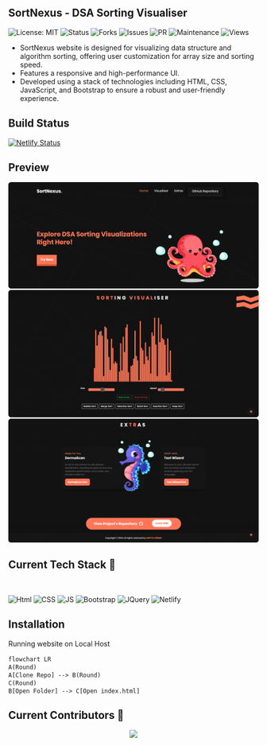 ## SortNexus - DSA Sorting Visualiser
![License: MIT](https://img.shields.io/badge/License-MIT-yellow.svg?style=for-the-badges)
![Status](https://img.shields.io/website-up-down-green-red/https/derma-scan.netlify.app.svg)
![Forks](https://img.shields.io/github/forks/ADITYAVOFFICIAL/Sorting_Visual.svg)
![Issues](https://img.shields.io/github/issues/ADITYAVOFFICIAL/Sorting_Visual.svg)
![PR](https://img.shields.io/github/issues-pr/ADITYAVOFFICIAL/Sorting_Visual.svg)
![Maintenance](https://img.shields.io/badge/Maintained%3F-yes-green.svg)
![Views](https://views.whatilearened.today/views/github/ADITYAVOFFICIAL/Sorting_Visual.svg)
  <p>
    
- SortNexus website is designed for visualizing data structure and algorithm sorting, offering user customization for array size and sorting speed.
- Features a responsive and high-performance UI.
- Developed using a stack of technologies including HTML, CSS, JavaScript, and Bootstrap to ensure a robust and user-friendly experience.


 ## Build Status
[![Netlify Status](https://api.netlify.com/api/v1/badges/589ddab2-d6fc-4ab2-b725-ef8f343826c1/deploy-status)](https://app.netlify.com/sites/sortnexus/deploys)

## Preview

![Web_app](images/pre.png)<br/>
![Web_app](images/pre2.png)<br/>
![Web_app](images/pre3.png)<br/>

 ## Current Tech Stack 🔻
<div style="display: inline_block"><br>
  
  ![Html](https://img.shields.io/badge/HTML5-E34F26.svg?style=for-the-badge&logo=HTML5&logoColor=white)
  ![CSS](https://img.shields.io/badge/CSS3-1572B6.svg?style=for-the-badge&logo=CSS3&logoColor=white)
  ![JS](https://img.shields.io/badge/JavaScript-F7DF1E.svg?style=for-the-badge&logo=JavaScript&logoColor=black)
  ![Bootstrap](https://img.shields.io/badge/Bootstrap-7952B3.svg?style=for-the-badge&logo=Bootstrap&logoColor=white)
  ![JQuery](https://img.shields.io/badge/jQuery-0769AD?style=for-the-badge&logo=jquery&logoColor=white)
  ![Netlify](https://img.shields.io/badge/Netlify-00C7B7.svg?style=for-the-badge&logo=Netlify&logoColor=white)
</div>
  


 ## Installation
 <div>


<p>Running website on Local Host</p>

```mermaid
flowchart LR
A(Round)
A[Clone Repo] --> B(Round)
C(Round)
B[Open Folder] --> C[Open index.html]
```


 </div>

 ## Current Contributors 🔻
<div align="center">
  <a href="https://github.com/ADITYAVOFFICIAL/Sorting_Visual/graphs/contributors">
  <img src="https://contrib.rocks/image?repo=ADITYAVOFFICIAL/Sorting_Visual" />
</a>
</div>
